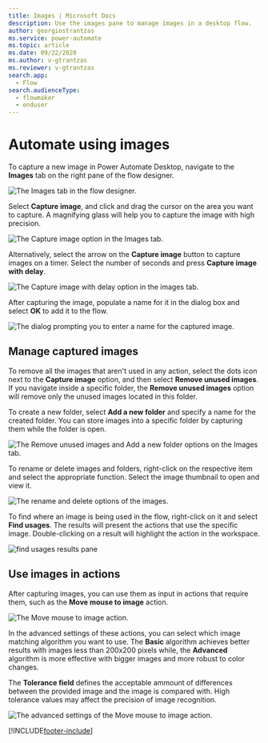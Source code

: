 ```yaml
---
title: Images | Microsoft Docs
description: Use the images pane to manage images in a desktop flow.
author: georgiostrantzas
ms.service: power-automate
ms.topic: article
ms.date: 09/22/2020
ms.author: v-gtrantzas
ms.reviewer: v-gtrantzas
search.app: 
  - Flow
search.audienceType: 
  - flowmaker
  - enduser
---
```


# Automate using images

To capture a new image in Power Automate Desktop, navigate to the **Images** tab on the right pane of the flow designer.

![The Images tab in the flow designer.](\media\images\images-pane.png)

Select **Capture image**, and click and drag the cursor on the area you want to capture. A magnifying glass will help you to capture the image with high precision.

![The Capture image option in the Images tab.](\media\images\capture-image.png)

Alternatively, select the arrow on the **Capture image** button to capture images on a timer. Select the number of seconds and press **Capture image with delay**.

![The Capture image with delay option in the images tab.](\media\images\delay-capture.png)

After capturing the image, populate a name for it in the dialog box and select **OK** to add it to the flow.

![The dialog prompting you to enter a name for the captured image.](\media\images\image-name.png)

## Manage captured images

To remove all the images that aren't used in any action, select the dots icon next to the **Capture image** option, and then select **Remove unused images**. If you navigate inside a specific folder, the **Remove unused images** option will remove only the unused images located in this folder.

To create a new folder, select **Add a new folder** and specify a name for the created folder. You can store images into a specific folder by capturing them while the folder is open.

![The Remove unused images and Add a new folder options on the Images tab.](\media\images\remove-unused-images.png)

To rename or delete images and folders, right-click on the respective item and select the appropriate function. Select the image thumbnail to open and view it.

![The rename and delete options of the images.](\media\images\rename-delete-images.png)

To find where an image is being used in the flow, right-click on it and select **Find usages**. The results will present the actions that use the specific image. Double-clicking on a result will highlight the action in the workspace.

![find usages results pane](\media\images\find-usages-results.png)

## Use images in actions

After capturing images, you can use them as input in actions that require them, such as the **Move mouse to image** action.

![The Move mouse to image action.](\media\images\move-mouse-image-action.png)

In the advanced settings of these actions, you can select which image matching algorithm you want to use. The **Basic** algorithm achieves better results with images less than 200x200 pixels while, the **Advanced** algorithm is more effective with bigger images and more robust to color changes.

The **Tolerance field** defines the acceptable ammount of differences between the provided image and the image is compared with. High tolerance values may affect the precision of image recognition.

![The advanced settings of the Move mouse to image action.](\media\images\move-mouse-image-action-advanced.png)

[!INCLUDE[footer-include](../includes/footer-banner.md)]